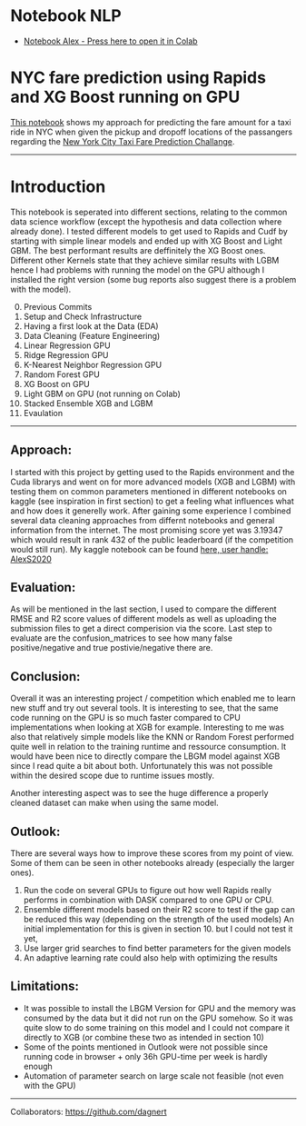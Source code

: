 # Notebook NLP
* [Notebook Alex - Press here to open it in Colab](https://colab.research.google.com/github/AlexSperka/BigData_Project/blob/master/BigData_A.Sperka.ipynb)

# NYC fare prediction using Rapids and XG Boost running on GPU

[This notebook](TBD) shows my approach for predicting the fare amount for a taxi ride in NYC when given the pickup and dropoff locations of the passangers regarding the [New York City Taxi Fare Prediction Challange]( https://www.kaggle.com/c/new-york-city-taxi-fare-prediction).



---
# Introduction

This notebook is seperated into different sections, relating to the common data science workflow (except the hypothesis and data collection where already done). I tested different models to get used to Rapids and Cudf by starting with simple linear models and ended up with XG Boost and Light GBM. The best performant results are deffinitely the XG Boost ones. Different other Kernels state that they achieve similar results with LGBM hence I had problems with running the model on the GPU although I installed the right version (some bug reports also suggest there is a problem with the model).


0.   Previous Commits
1.   Setup and Check Infrastructure
2.   Having a first look at the Data (EDA)
3.   Data Cleaning (Feature Engineering)
4.   Linear Regression GPU
5.   Ridge Regression GPU
6.   K-Nearest Neighbor Regression GPU
7.   Random Forest GPU
8.   XG Boost on GPU
9.   Light GBM on GPU (not running on Colab)
10.   Stacked Ensemble XGB and LGBM
11.   Evaulation

---

## Approach:

I started with this project by getting used to the Rapids environment and the Cuda librarys and went on for more advanced models (XGB and LGBM) with testing them on common parameters mentioned in different notebooks on kaggle (see inspiration in first section) to get a feeling what influences what and how does it generelly work. After gaining some experience I combined several data cleaning approaches from differnt notebooks and general information from the internet. The most promising score yet was 3.19347 which would result in rank 432 of the public leaderboard (if the competition would still run). My kaggle notebook can be found [here, user handle: AlexS2020](https://www.kaggle.comrapdis-and-xg-boost-running-on-gpu)


## Evaluation:
As will be mentioned in the last section, I used to compare the different RMSE and R2 score values of different models as well as uploading the submission files to get a direct comperision via the score. Last step to evaluate are the confusion_matrices to see how many false positive/negative and true postivie/negative there are.

## Conclusion:
Overall it was an interesting project / competition which enabled me to learn new stuff and try out several tools. It is interesting to see, that the same code running on the GPU is so much faster compared to CPU implementations when looking at XGB for example. Interesting to me was also that relatively simple models like the KNN or Random Forest performed quite well in relation to the training runtime and ressource consumption. It would have been nice to directly compare the LBGM model against XGB since I read quite a bit about both. Unfortunately this was not possible within the desired scope due to runtime issues mostly. 

Another interesting aspect was to see the huge difference a properly cleaned dataset can make when using the same model.


## Outlook:
There are several ways how to improve these scores from my point of view. Some of them can be seen in other notebooks already (especially the larger ones).

1.   Run the code on several GPUs to figure out how well Rapids really performs in combination with DASK compared to one GPU or CPU.
2.   Ensemble different models based on their R2 score to test if the gap can be reduced this way (depending on the strength of the used models) An initial implementation for this is given in section 10. but I could not test it yet,
3.   Use larger grid searches to find better parameters for the given models
4.   An adaptive learning rate could also help with optimizing the results

## Limitations:
- It was possible to install the LBGM Version for GPU and the memory was consumed by the data but it did not run on the GPU somehow. So it was quite slow to do some training on this model and I could not compare it directly to XGB (or combine these two as intended in section 10)
- Some of the points mentioned in Outlook were not possible since running code in browser + only 36h GPU-time per week is hardly enough
- Automation of parameter search on large scale not feasible (not even with the GPU)

---

Collaborators:
https://github.com/dagnert
